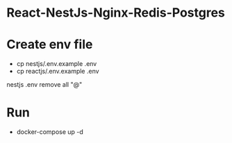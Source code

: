 # React-NestJs-Nginx-Redis-Postgres

# Create env file
 - cp nestjs/.env.example .env
 - cp reactjs/.env.example .env
 
 nestjs .env remove all "@"
# Run
 - docker-compose up -d

